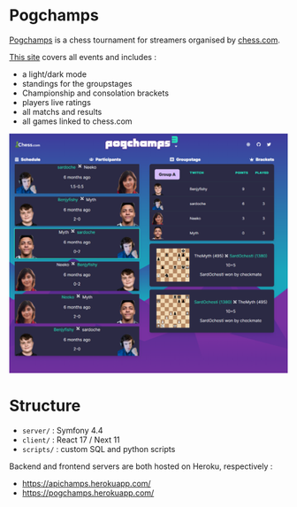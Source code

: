 # Pogchamps

[Pogchamps](https://en.wikipedia.org/wiki/PogChamps) is a chess tournament for streamers organised by [chess.com](https://chess.com).

[This site](https://pogchamps.chess.com/) covers all events and includes :
- a light/dark mode
- standings for the groupstages
- Championship and consolation brackets
- players live ratings
- all matchs and results
- all games linked to chess.com

![screenshot of the app](./static/screenshot.png)

# Structure

- `server/` : Symfony 4.4
- `client/` : React 17 / Next 11
- `scripts/` : custom SQL and python scripts

Backend and frontend servers are both hosted on Heroku, respectively :
- https://apichamps.herokuapp.com/
- https://pogchamps.herokuapp.com/
